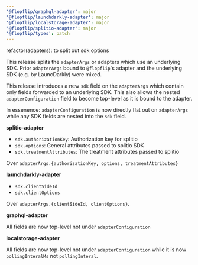 ```yaml
---
'@flopflip/graphql-adapter': major
'@flopflip/launchdarkly-adapter': major
'@flopflip/localstorage-adapter': major
'@flopflip/splitio-adapter': major
'@flopflip/types': patch
---
```


refactor(adapters): to split out sdk options

This release splits the `adapterArgs` or adapters which use an underlying SDK. Prior `adapterArgs` bound to `@flopflip`'s adapter and the underlying SDK (e.g. by LauncDarkly) were mixed.

This release introduces a new `sdk` field on the `adapterArgs` which contain only fields forwarded to an underlying SDK. This also allows the nested `adapterConfiguration` field to become top-level as it is bound to the adapter.

In essenence: `adapterConfiguration` is now directly flat out on `adapterArgs` while any SDK fields are nested into the `sdk` field.

**splitio-adapter**

- `sdk.authorizationKey`: Authorization key for splitio
- `sdk.options`: General attributes passed to splitio SDK
- `sdk.treatmentAttributes`: The treatment attributes passed to splitio

Over `adapterArgs.{authorizationKey, options, treatmentAttributes}`

**launchdarkly-adapter**

- `sdk.clientSideId`
- `sdk.clientOptions`

Over `adapterArgs.{clientSideId, clientOptions}`.

**graphql-adapter**

All fields are now top-level not under `adapterConfiguration`

**localstorage-adapter**

All fields are now top-level not under `adapterConfiguration` while it is now `pollingInteralMs` not `pollingInteral`.
